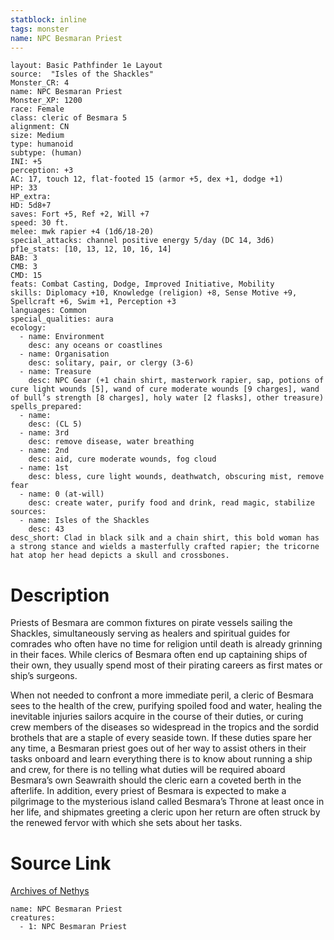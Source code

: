 ```yaml
---
statblock: inline
tags: monster
name: NPC Besmaran Priest
---
```

```statblock
layout: Basic Pathfinder 1e Layout
source:  "Isles of the Shackles"
Monster_CR: 4
name: NPC Besmaran Priest
Monster_XP: 1200
race: Female
class: cleric of Besmara 5
alignment: CN
size: Medium
type: humanoid
subtype: (human)
INI: +5
perception: +3
AC: 17, touch 12, flat-footed 15 (armor +5, dex +1, dodge +1)
HP: 33
HP_extra: 
HD: 5d8+7
saves: Fort +5, Ref +2, Will +7
speed: 30 ft.
melee: mwk rapier +4 (1d6/18-20)
special_attacks: channel positive energy 5/day (DC 14, 3d6)
pf1e_stats: [10, 13, 12, 10, 16, 14]
BAB: 3
CMB: 3
CMD: 15
feats: Combat Casting, Dodge, Improved Initiative, Mobility
skills: Diplomacy +10, Knowledge (religion) +8, Sense Motive +9, Spellcraft +6, Swim +1, Perception +3
languages: Common
special_qualities: aura
ecology:
  - name: Environment
    desc: any oceans or coastlines
  - name: Organisation
    desc: solitary, pair, or clergy (3-6)
  - name: Treasure
    desc: NPC Gear (+1 chain shirt, masterwork rapier, sap, potions of cure light wounds [5], wand of cure moderate wounds [9 charges], wand of bull’s strength [8 charges], holy water [2 flasks], other treasure)
spells_prepared:
  - name:
    desc: (CL 5)
  - name: 3rd
    desc: remove disease, water breathing
  - name: 2nd
    desc: aid, cure moderate wounds, fog cloud
  - name: 1st
    desc: bless, cure light wounds, deathwatch, obscuring mist, remove fear
  - name: 0 (at-will)
    desc: create water, purify food and drink, read magic, stabilize
sources:
  - name: Isles of the Shackles
    desc: 43
desc_short: Clad in black silk and a chain shirt, this bold woman has a strong stance and wields a masterfully crafted rapier; the tricorne hat atop her head depicts a skull and crossbones.
```
# Description
Priests of Besmara are common fixtures on pirate vessels sailing the Shackles, simultaneously serving as healers and spiritual guides for comrades who often have no time for religion until death is already grinning in their faces. While clerics of Besmara often end up captaining ships of their own, they usually spend most of their pirating careers as first mates or ship’s surgeons.

When not needed to confront a more immediate peril, a cleric of Besmara sees to the health of the crew, purifying spoiled food and water, healing the inevitable injuries sailors acquire in the course of their duties, or curing crew members of the diseases so widespread in the tropics and the sordid brothels that are a staple of every seaside town. If these duties spare her any time, a Besmaran priest goes out of her way to assist others in their tasks onboard and learn everything there is to know about running a ship and crew, for there is no telling what duties will be required aboard Besmara’s own Seawraith should the cleric earn a coveted berth in the afterlife. In addition, every priest of Besmara is expected to make a pilgrimage to the mysterious island called Besmara’s Throne at least once in her life, and shipmates greeting a cleric upon her return are often struck by the renewed fervor with which she sets about her tasks.
# Source Link
[Archives of Nethys](https://aonprd.com/NPCDisplay.aspx?ItemName=Besmaran%20Priest)
```encounter-table
name: NPC Besmaran Priest
creatures:
  - 1: NPC Besmaran Priest
```
